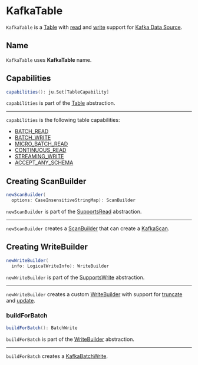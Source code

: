 # KafkaTable

`KafkaTable` is a [Table](../connector/Table.md) with [read](../connector/SupportsRead.md) and [write](../connector/SupportsWrite.md) support for [Kafka Data Source](index.md).

## Name

`KafkaTable` uses **KafkaTable** name.

## <span id="capabilities"> Capabilities

```scala
capabilities(): ju.Set[TableCapability]
```

`capabilities` is part of the [Table](../connector/Table.md#capabilities) abstraction.

---

`capabilities` is the following table capabilities:

* [BATCH_READ](../connector/TableCapability.md#BATCH_READ)
* [BATCH_WRITE](../connector/TableCapability.md#BATCH_WRITE)
* [MICRO_BATCH_READ](../connector/TableCapability.md#MICRO_BATCH_READ)
* [CONTINUOUS_READ](../connector/TableCapability.md#CONTINUOUS_READ)
* [STREAMING_WRITE](../connector/TableCapability.md#STREAMING_WRITE)
* [ACCEPT_ANY_SCHEMA](../connector/TableCapability.md#ACCEPT_ANY_SCHEMA)

## <span id="newScanBuilder"> Creating ScanBuilder

```scala
newScanBuilder(
  options: CaseInsensitiveStringMap): ScanBuilder
```

`newScanBuilder` is part of the [SupportsRead](../connector/SupportsRead.md#newScanBuilder) abstraction.

---

`newScanBuilder` creates a [ScanBuilder](../connector/ScanBuilder.md) that can create a [KafkaScan](KafkaScan.md).

## <span id="newWriteBuilder"> Creating WriteBuilder

```scala
newWriteBuilder(
  info: LogicalWriteInfo): WriteBuilder
```

`newWriteBuilder` is part of the [SupportsWrite](../connector/SupportsWrite.md#newWriteBuilder) abstraction.

---

`newWriteBuilder` creates a custom [WriteBuilder](../connector/WriteBuilder.md) with support for [truncate](../connector/SupportsTruncate.md) and [update](../connector/SupportsStreamingUpdate.md).

### <span id="buildForBatch"><span id="newWriteBuilder-buildForBatch"> buildForBatch

```scala
buildForBatch(): BatchWrite
```

`buildForBatch` is part of the [WriteBuilder](../connector/WriteBuilder.md#buildForBatch) abstraction.

---

`buildForBatch` creates a [KafkaBatchWrite](KafkaBatchWrite.md).
